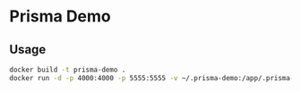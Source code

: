 # Prisma Demo

## Usage

```sh
docker build -t prisma-demo .
docker run -d -p 4000:4000 -p 5555:5555 -v ~/.prisma-demo:/app/.prisma-demo prisma-demo
```
